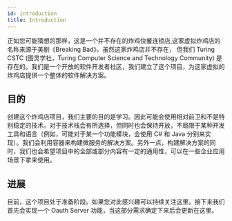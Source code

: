 ```yaml
---
id: introduction
title: Introduction
---
```


正如您可能猜想的那样，这是一个并不存在的炸鸡快餐连锁店,这家虚拟炸鸡店的名称来源于美剧《Breaking Bad》。虽然这家炸鸡店并不存在，
但我们 Turing CSTC (图灵学社，Turing Computer Science and Technology Community) 是存在的。我们是一个开放的软件开发者社区，我们建立了这个项目，为这家虚拟的炸鸡店提供一个整体的软件解决方案。

## 目的

创建这个炸鸡店项目，我们主要的目的是学习。因此可能会使用相对前卫和不是特别稳定的技术。对于技术栈会有所选择，但同时也会保持开放，不局限于某种开发工具和语言（例如，可能对于某一个功能模块，会使用 C# 和 Java 分别来实现）。我们会利用容器来构建微服务的解决方案。另外一点，构建解决方案的同时，我们也会希望项目中的全部或部分内容有一定的通用性，可以在一些企业应用场景下拿来使用。

## 进展

目前，这个项目处于准备阶段。如果您对此感兴趣可以持续关注这里。接下来我们首先会实现一个 Oauth Server 功能，当这部分需求确定下来后会更新在这里。
